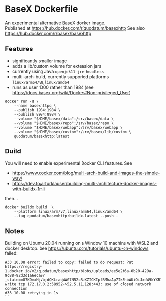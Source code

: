 # BaseX Dockerfile

An experimental alternative BaseX docker image.  
Published at https://hub.docker.com/r/quodatum/basexhttp
See also  https://hub.docker.com/r/basex/basexhttp
## Features

- significantly smaller image
- adds a lib/custom volume for extension jars
- currently using Java `openjdk11-jre-headless`
- multi-arch-build, currently supported platforms  `linux/arm64/v8`,`linux/amd64`
- runs as user 1000 rather than 1984 (see https://docs.basex.org/wiki/Docker#Non-privileged_User)
```
docker run -d \
    --name basexhttpq \
    --publish 1984:1984 \
    --publish 8984:8984 \
    --volume "$HOME/basex/data":/srv/basex/data \
    --volume "$HOME/basex/repo":/srv/basex/repo \
    --volume "$HOME/basex/webapp":/srv/basex/webapp \
    --volume "$HOME/basex/custom":/srv/basex/lib/custom \
    quodatum/basexhttp:latest
```
## Build

You will need to enable experimental Docker CLI features. See

- https://www.docker.com/blog/multi-arch-build-and-images-the-simple-way/
- https://dev.to/arturklauser/building-multi-architecture-docker-images-with-buildx-1mii

then...

```
docker buildx build  \
    --platform linux/arm/v7,linux/arm64,linux/amd64 \
    --tag quodatum/basexhttp:buildx-latest --push .
```
## Notes
 
Building on Ubuntu 20.04 running on a Window 10 machine with WSL2 and docker desktop.
See https://ubuntu.com/tutorials/ubuntu-on-windows failed:
 
```
#33 10.08 error: failed to copy: failed to do request: Put https://registry-1.docker.io/v2/quodatum/basexhttp/blobs/uploads/ee5e2f6a-0b20-429a-9c88-92d3d1a6eca9?_state=m87KDmxHjVbjdQKLraqWWG7N52cRpXZICKIpfBMhaAp7Ik5hbWUiOiJxdW9kYXR1bS9iYXNleGh0dHAiLCJVVUlEIjoiZWU1ZTJmNmEtMGIyMC00MjlhLTljODgtOTJkM2QxYTZlY2E5IiwiT2Zmc2V0IjowLCJTdGFydGVkQXQiOiIyMDIxLTA0LTA1VDIwOjI5OjMwLjc4Nzc2OTg4M1oifQ%3D%3D&digest=sha256%3A2b310eb6279419eece82e847effefb67be66a3b8e631fda5532880177728460e: write tcp 172.17.0.2:58952->52.5.11.128:443: use of closed network connection
#33 10.08 retrying in 1s
``
